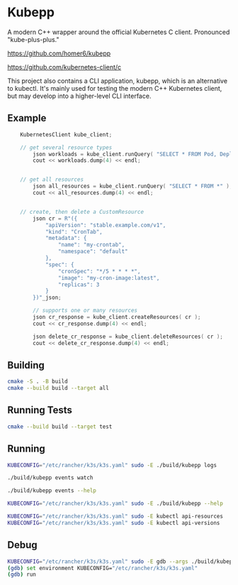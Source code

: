 # Kubepp

A modern C++ wrapper around the official Kubernetes C client. Pronounced "kube-plus-plus."

https://github.com/homer6/kubepp

https://github.com/kubernetes-client/c

This project also contains a CLI application, kubepp, which is an alternative to kubectl. It's mainly used for testing the modern C++ Kubernetes client, but may develop into a higher-level CLI interface.



## Example

```c++
    KubernetesClient kube_client;

    // get several resource types
        json workloads = kube_client.runQuery( "SELECT * FROM Pod, Deployment, stable.example.com/v1:CronTab" );
        cout << workloads.dump(4) << endl;


    // get all resources
        json all_resources = kube_client.runQuery( "SELECT * FROM *" );
        cout << all_resources.dump(4) << endl;


    // create, then delete a CustomResource
        json cr = R"({
            "apiVersion": "stable.example.com/v1",
            "kind": "CronTab",
            "metadata": {
                "name": "my-crontab",
                "namespace": "default"
            },
            "spec": {
                "cronSpec": "*/5 * * * *",
                "image": "my-cron-image:latest",
                "replicas": 3
            }
        })"_json;

        // supports one or many resources
        json cr_response = kube_client.createResources( cr );
        cout << cr_response.dump(4) << endl;

        json delete_cr_response = kube_client.deleteResources( cr );
        cout << delete_cr_response.dump(4) << endl;
```



## Building

```bash
cmake -S . -B build
cmake --build build --target all
```

## Running Tests

```bash
cmake --build build --target test
```


## Running

```bash
KUBECONFIG="/etc/rancher/k3s/k3s.yaml" sudo -E ./build/kubepp logs

./build/kubepp events watch

./build/kubepp events --help

KUBECONFIG="/etc/rancher/k3s/k3s.yaml" sudo -E ./build/kubepp --help

KUBECONFIG="/etc/rancher/k3s/k3s.yaml" sudo -E kubectl api-resources
KUBECONFIG="/etc/rancher/k3s/k3s.yaml" sudo -E kubectl api-versions
```


## Debug


```bash
KUBECONFIG="/etc/rancher/k3s/k3s.yaml" sudo -E gdb --args ./build/kubepp logs
(gdb) set environment KUBECONFIG="/etc/rancher/k3s/k3s.yaml"
(gdb) run
```


